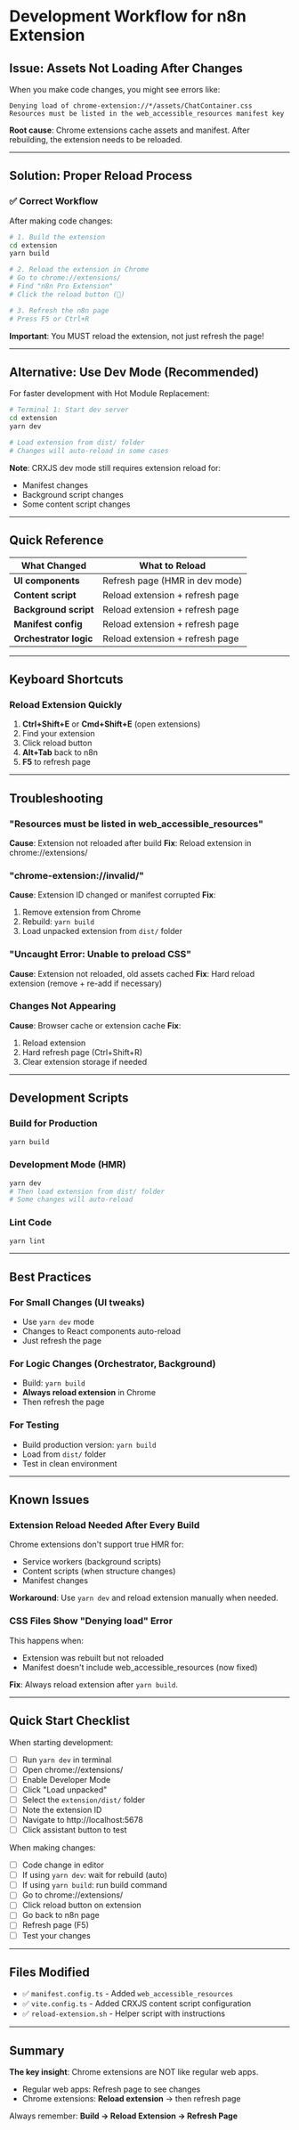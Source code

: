 # Development Workflow for n8n Extension

## Issue: Assets Not Loading After Changes

When you make code changes, you might see errors like:
```
Denying load of chrome-extension://*/assets/ChatContainer.css
Resources must be listed in the web_accessible_resources manifest key
```

**Root cause**: Chrome extensions cache assets and manifest. After rebuilding, the extension needs to be reloaded.

---

## Solution: Proper Reload Process

### ✅ Correct Workflow

After making code changes:

```bash
# 1. Build the extension
cd extension
yarn build

# 2. Reload the extension in Chrome
# Go to chrome://extensions/
# Find "n8n Pro Extension"
# Click the reload button (🔄)

# 3. Refresh the n8n page
# Press F5 or Ctrl+R
```

**Important**: You MUST reload the extension, not just refresh the page!

---

## Alternative: Use Dev Mode (Recommended)

For faster development with Hot Module Replacement:

```bash
# Terminal 1: Start dev server
cd extension
yarn dev

# Load extension from dist/ folder
# Changes will auto-reload in some cases
```

**Note**: CRXJS dev mode still requires extension reload for:
- Manifest changes
- Background script changes
- Some content script changes

---

## Quick Reference

| What Changed | What to Reload |
|--------------|----------------|
| **UI components** | Refresh page (HMR in dev mode) |
| **Content script** | Reload extension + refresh page |
| **Background script** | Reload extension + refresh page |
| **Manifest config** | Reload extension + refresh page |
| **Orchestrator logic** | Reload extension + refresh page |

---

## Keyboard Shortcuts

### Reload Extension Quickly

1. **Ctrl+Shift+E** or **Cmd+Shift+E** (open extensions)
2. Find your extension
3. Click reload button
4. **Alt+Tab** back to n8n
5. **F5** to refresh page

---

## Troubleshooting

### "Resources must be listed in web_accessible_resources"

**Cause**: Extension not reloaded after build
**Fix**: Reload extension in chrome://extensions/

### "chrome-extension://invalid/"

**Cause**: Extension ID changed or manifest corrupted
**Fix**:
1. Remove extension from Chrome
2. Rebuild: `yarn build`
3. Load unpacked extension from `dist/` folder

### "Uncaught Error: Unable to preload CSS"

**Cause**: Extension not reloaded, old assets cached
**Fix**: Hard reload extension (remove + re-add if necessary)

### Changes Not Appearing

**Cause**: Browser cache or extension cache
**Fix**:
1. Reload extension
2. Hard refresh page (Ctrl+Shift+R)
3. Clear extension storage if needed

---

## Development Scripts

### Build for Production
```bash
yarn build
```

### Development Mode (HMR)
```bash
yarn dev
# Then load extension from dist/ folder
# Some changes will auto-reload
```

### Lint Code
```bash
yarn lint
```

---

## Best Practices

### For Small Changes (UI tweaks)
- Use `yarn dev` mode
- Changes to React components auto-reload
- Just refresh the page

### For Logic Changes (Orchestrator, Background)
- Build: `yarn build`
- **Always reload extension** in Chrome
- Then refresh the page

### For Testing
- Build production version: `yarn build`
- Load from `dist/` folder
- Test in clean environment

---

## Known Issues

### Extension Reload Needed After Every Build

Chrome extensions don't support true HMR for:
- Service workers (background scripts)
- Content scripts (when structure changes)
- Manifest changes

**Workaround**: Use `yarn dev` and reload extension manually when needed.

### CSS Files Show "Denying load" Error

This happens when:
- Extension was rebuilt but not reloaded
- Manifest doesn't include web_accessible_resources (now fixed)

**Fix**: Always reload extension after `yarn build`.

---

## Quick Start Checklist

When starting development:

- [ ] Run `yarn dev` in terminal
- [ ] Open chrome://extensions/
- [ ] Enable Developer Mode
- [ ] Click "Load unpacked"
- [ ] Select the `extension/dist/` folder
- [ ] Note the extension ID
- [ ] Navigate to http://localhost:5678
- [ ] Click assistant button to test

When making changes:

- [ ] Code change in editor
- [ ] If using `yarn dev`: wait for rebuild (auto)
- [ ] If using `yarn build`: run build command
- [ ] Go to chrome://extensions/
- [ ] Click reload button on extension
- [ ] Go back to n8n page
- [ ] Refresh page (F5)
- [ ] Test your changes

---

## Files Modified

- ✅ `manifest.config.ts` - Added `web_accessible_resources`
- ✅ `vite.config.ts` - Added CRXJS content script configuration
- ✅ `reload-extension.sh` - Helper script with instructions

---

## Summary

**The key insight**: Chrome extensions are NOT like regular web apps.

- Regular web apps: Refresh page to see changes
- Chrome extensions: **Reload extension** → then refresh page

Always remember: **Build → Reload Extension → Refresh Page**

